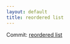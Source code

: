 ```yaml
---
layout: default
title: reordered list
---
```


Commit: [reordered list](https://github.com/DanGahanCGI/DanGahanCGI.github.io/commit/487d84c95a41ad0ee4cd3df2cf4965ec98394296)

